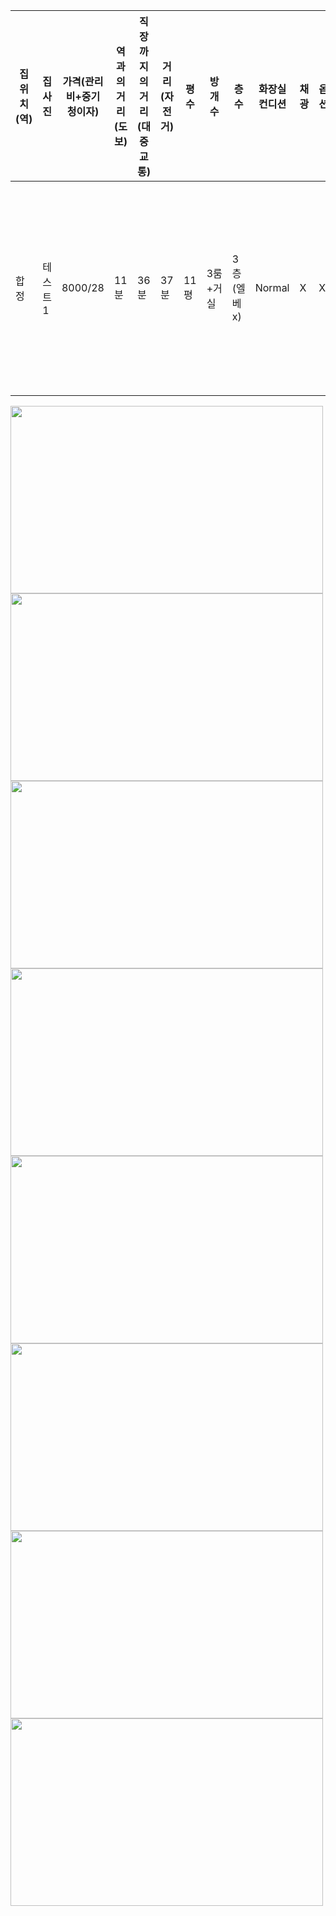 |집위치(역)|집사진|가격(관리비+중기청이자)|역과의거리(도보)|직장까지의 거리(대중교통)|거리(자전거)|평수|방개수|층수|화장실컨디션|채광|옵션|대출가능여부|기타사항|
|---|------|---|---|---|---|---|---|---|---|---|---|---|---|
|합정|테스트1|8000/28|11분|36분|37분|11평|3룸+거실|3층(엘베x)|Normal|X|X|O|오래된건물이라 외관 및 계단 허름|

<img src="./KakaoTalk_20200822_183517018_03%20(1).jpg" width="500" height="300"></img>
<img src="./KakaoTalk_20200822_183517018_04%20(1).jpg" width="500" height="300"></img>
<img src="./KakaoTalk_20200822_183517018_05.jpg" width="500" height="300"></img>
<img src="./KakaoTalk_20200822_183517018_06.jpg" width="500" height="300"></img>
<img src="./KakaoTalk_20200822_183517018_07.jpg" width="500" height="300"></img>
<img src="./KakaoTalk_20200822_183517018_08.jpg" width="500" height="300"></img>
<img src="./KakaoTalk_20200822_183517018_09.jpg" width="500" height="300"></img>
<img src="./KakaoTalk_20200822_183517018_10.jpg" width="500" height="300"></img>

